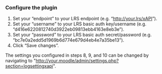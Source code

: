 ### Configure the plugin
1. Set your “endpoint” to your LRS endpoint (e.g. “<http://your.lrs/xAPI>”).
1. Set your “username” to your LRS basic auth key/username (e.g. “d416e6220812740d3922eb09813ebb4163e8eb3e”).
1. Set your “password” to your LRS basic auth secret/password (e.g. “bc7e0a2edd5d1969b6d774e679d4eb4e7a35be13”).
1. Click “Save changes”.

The settings you configured in steps 8, 9, and 10 can be changed by navigating to "http://your.moodle/admin/settings.php?section=logsettingxapi".

